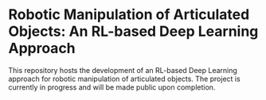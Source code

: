 # Robotic Manipulation of Articulated Objects: An RL-based Deep Learning Approach
This repository hosts the development of an RL-based Deep Learning approach for robotic manipulation of articulated objects. The project is currently in progress and will be made public upon completion.
